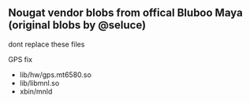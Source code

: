 Nougat vendor blobs from offical Bluboo Maya (original blobs by @seluce)
---------------
dont replace these files

GPS fix
- lib/hw/gps.mt6580.so
- lib/libmnl.so
- xbin/mnld